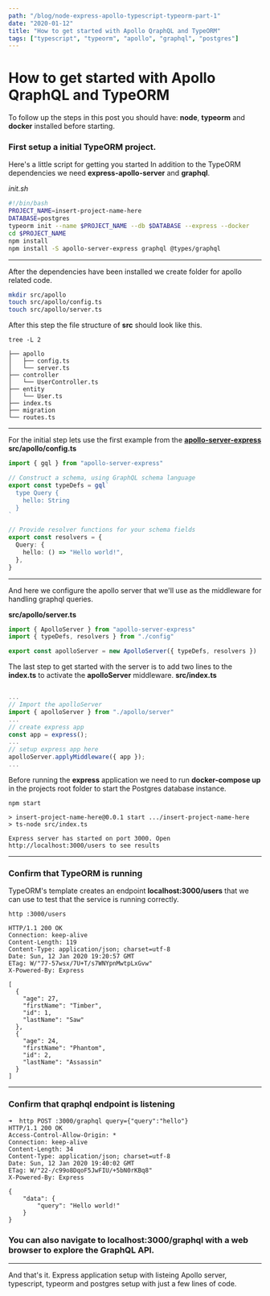 ```yaml
---
path: "/blog/node-express-apollo-typescript-typeorm-part-1"
date: "2020-01-12"
title: "How to get started with Apollo QraphQL and TypeORM"
tags: ["typescript", "typeorm", "apollo", "graphql", "postgres"]
---
```


# How to get started with Apollo QraphQL and TypeORM

To follow up the steps in this post you should have: **node**, **typeorm** and **docker** installed before starting.

### First setup a initial TypeORM project.

Here's a little script for getting you started
In addition to the TypeORM dependencies we need **express-apollo-server** and **graphql**.

_init.sh_

```bash
#!/bin/bash
PROJECT_NAME=insert-project-name-here
DATABASE=postgres
typeorm init --name $PROJECT_NAME --db $DATABASE --express --docker
cd $PROJECT_NAME
npm install
npm install -S apollo-server-express graphql @types/graphql
```

---

After the dependencies have been installed we create folder
for apollo related code.

```bash
mkdir src/apollo
touch src/apollo/config.ts
touch src/apollo/server.ts
```

After this step the file structure of **src** should look like this.

```log
tree -L 2

├── apollo
│   ├── config.ts
│   └── server.ts
├── controller
│   └── UserController.ts
├── entity
│   └── User.ts
├── index.ts
├── migration
└── routes.ts
```

---

For the initial step lets use the first example from the [**apollo-server-express**](https://github.com/apollographql/apollo-server/tree/master/packages/apollo-server-express#express)
**src/apollo/config.ts**

```typescript
import { gql } from "apollo-server-express"

// Construct a schema, using GraphQL schema language
export const typeDefs = gql`
  type Query {
    hello: String
  }
`

// Provide resolver functions for your schema fields
export const resolvers = {
  Query: {
    hello: () => "Hello world!",
  },
}
```

---

And here we configure the apollo server that we'll use as the middleware for handling graphql queries.

**src/apollo/server.ts**

```typescript
import { ApolloServer } from "apollo-server-express"
import { typeDefs, resolvers } from "./config"

export const apolloServer = new ApolloServer({ typeDefs, resolvers })
```

The last step to get started with the server is to add two lines
to the **index.ts** to activate the **apolloServer** middleware.
**src/index.ts**

```typescript

...
// Import the apolloServer
import { apolloServer } from "./apollo/server"
...
// create express app
const app = express();
...
// setup express app here
apolloServer.applyMiddleware({ app });
...

```

Before running the **express** application we need to run
**docker-compose up** in the projects root folder to start
the Postgres database instance.

```log
npm start

> insert-project-name-here@0.0.1 start .../insert-project-name-here
> ts-node src/index.ts

Express server has started on port 3000. Open http://localhost:3000/users to see results

```

---

### Confirm that TypeORM is running

TypeORM's template creates an endpoint **localhost:3000/users** that we can use to test that the service is running correctly.

```log
http :3000/users

HTTP/1.1 200 OK
Connection: keep-alive
Content-Length: 119
Content-Type: application/json; charset=utf-8
Date: Sun, 12 Jan 2020 19:20:57 GMT
ETag: W/"77-57wsx/7U+T/s7WNYpnMwtpLxGvw"
X-Powered-By: Express

[
  {
    "age": 27,
    "firstName": "Timber",
    "id": 1,
    "lastName": "Saw"
  },
  {
    "age": 24,
    "firstName": "Phantom",
    "id": 2,
    "lastName": "Assassin"
  }
]
```

---

### Confirm that qraphql endpoint is listening

```log
➜  http POST :3000/graphql query={"query":"hello"}
HTTP/1.1 200 OK
Access-Control-Allow-Origin: *
Connection: keep-alive
Content-Length: 34
Content-Type: application/json; charset=utf-8
Date: Sun, 12 Jan 2020 19:40:02 GMT
ETag: W/"22-/c99o8DqoF5JwFIU/+5bN0rKBq8"
X-Powered-By: Express

{
    "data": {
        "query": "Hello world!"
    }
}

```

### You can also navigate to **localhost:3000/graphql** with a web browser to explore the GraphQL API.

---

And that's it. Express application setup with listeing Apollo server, typescript, typeorm and postgres setup with just a few lines of code.
